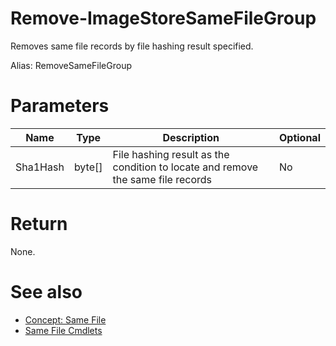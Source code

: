 # Remove-ImageStoreSameFileGroup
Removes same file records by file hashing result specified.

Alias: RemoveSameFileGroup

# Parameters
|Name|Type|Description|Optional|
|---|---|---|---|
|Sha1Hash|byte[]|File hashing result as the condition to locate and remove the same file records|No|

# Return
None.

# See also
  * [Concept: Same File](../../concept/SameFile.md)
  * [Same File Cmdlets](../cmdlets.md#same-file)